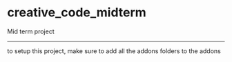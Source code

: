creative_code_midterm
=====================

Mid term project

---

to setup this project, make sure to add all the addons folders to the addons